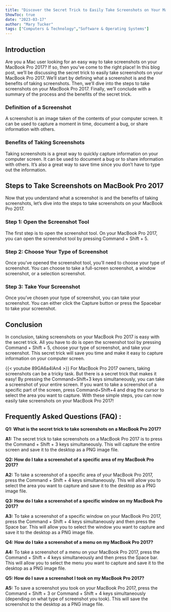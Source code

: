 ```yaml
---
title: "Discover the Secret Trick to Easily Take Screenshots on Your MacBook Pro 2017!"
ShowToc: true 
date: "2023-03-17"
author: "Mary Tucker" 
tags: ["Computers & Technology","Software & Operating Systems"]
---
```

## Introduction
Are you a Mac user looking for an easy way to take screenshots on your MacBook Pro 2017? If so, then you’ve come to the right place! In this blog post, we’ll be discussing the secret trick to easily take screenshots on your MacBook Pro 2017. We’ll start by defining what a screenshot is and the benefits of taking screenshots. Then, we’ll dive into the steps to take screenshots on your MacBook Pro 2017. Finally, we’ll conclude with a summary of the process and the benefits of the secret trick.

### Definition of a Screenshot
A screenshot is an image taken of the contents of your computer screen. It can be used to capture a moment in time, document a bug, or share information with others.

### Benefits of Taking Screenshots
Taking screenshots is a great way to quickly capture information on your computer screen. It can be used to document a bug or to share information with others. It’s also a great way to save time since you don’t have to type out the information.

## Steps to Take Screenshots on MacBook Pro 2017
Now that you understand what a screenshot is and the benefits of taking screenshots, let’s dive into the steps to take screenshots on your MacBook Pro 2017.

### Step 1: Open the Screenshot Tool
The first step is to open the screenshot tool. On your MacBook Pro 2017, you can open the screenshot tool by pressing Command + Shift + 5.

### Step 2: Choose Your Type of Screenshot
Once you’ve opened the screenshot tool, you’ll need to choose your type of screenshot. You can choose to take a full-screen screenshot, a window screenshot, or a selection screenshot.

### Step 3: Take Your Screenshot
Once you’ve chosen your type of screenshot, you can take your screenshot. You can either click the Capture button or press the Spacebar to take your screenshot.

## Conclusion
In conclusion, taking screenshots on your MacBook Pro 2017 is easy with the secret trick. All you have to do is open the screenshot tool by pressing Command + Shift + 5, choose your type of screenshot, and take your screenshot. This secret trick will save you time and make it easy to capture information on your computer screen.

{{< youtube 89GA6a4lAn4 >}} 
For MacBook Pro 2017 owners, taking screenshots can be a tricky task. But there is a secret trick that makes it easy! By pressing the Command+Shift+3 keys simultaneously, you can take a screenshot of your entire screen. If you want to take a screenshot of a specific part of the screen, press Command+Shift+4 and drag the cursor to select the area you want to capture. With these simple steps, you can now easily take screenshots on your MacBook Pro 2017!

## Frequently Asked Questions (FAQ) :
**Q1: What is the secret trick to take screenshots on a MacBook Pro 2017?**

**A1:** The secret trick to take screenshots on a MacBook Pro 2017 is to press the Command + Shift + 3 keys simultaneously. This will capture the entire screen and save it to the desktop as a PNG image file.

**Q2: How do I take a screenshot of a specific area of my MacBook Pro 2017?**

**A2:** To take a screenshot of a specific area of your MacBook Pro 2017, press the Command + Shift + 4 keys simultaneously. This will allow you to select the area you want to capture and save it to the desktop as a PNG image file.

**Q3: How do I take a screenshot of a specific window on my MacBook Pro 2017?**

**A3:** To take a screenshot of a specific window on your MacBook Pro 2017, press the Command + Shift + 4 keys simultaneously and then press the Space bar. This will allow you to select the window you want to capture and save it to the desktop as a PNG image file.

**Q4: How do I take a screenshot of a menu on my MacBook Pro 2017?**

**A4:** To take a screenshot of a menu on your MacBook Pro 2017, press the Command + Shift + 4 keys simultaneously and then press the Space bar. This will allow you to select the menu you want to capture and save it to the desktop as a PNG image file.

**Q5: How do I save a screenshot I took on my MacBook Pro 2017?**

**A5:** To save a screenshot you took on your MacBook Pro 2017, press the Command + Shift + 3 or Command + Shift + 4 keys simultaneously (depending on what type of screenshot you took). This will save the screenshot to the desktop as a PNG image file.


